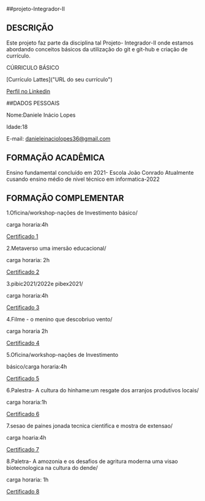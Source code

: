 ##projeto-Integrador-II


## DESCRIÇÃO

Este projeto faz parte da disciplina tal Projeto- Integrador-II onde estamos abordando conceitos básicos da utilização do git e git-hub e criação de currículo.

CÚRRICULO BÁSICO

[Currículo Lattes]("URL do seu currículo")

[Perfil no Linkedin](www.linkedin.com/in/daniele-inacio-5a67b7317)

##DADOS PESSOAIS

Nome:Daniele Inácio Lopes

Idade:18

E-mail: danieleinaciolopes36@gmail.com

## FORMAÇÃO ACADÊMICA
 Ensino fundamental concluído em 2021- Escola João Conrado Atualmente cusando ensino médio de nivel técnico em informatica-2022

## FORMAÇÃO COMPLEMENTAR

1.Oficina/workshop-nações de Investimento básico/

carga horaria:4h

[Certificado 1](certificado1.pdf)

2.Metaverso uma imersão educacional/

carga horaria: 2h

[Certificado 2](cerificado2.pdf)

3.pibic2021/2022e pibex2021/

carga horaria:4h

[Certificado 3](certificado3.pdf)


4.Filme - o menino que descobriuo vento/

carga horaria 2h

[Certificado 4](certificado4.pdf)

5.Oficina/workshop-nações de Investimento

básico/carga horaria:4h

[Certificado 5](certificado5.pdf)

6.Palestra- A cultura do hinhame:um resgate dos arranjos produtivos locais/

carga horaria:1h

[Certificado 6](certificado6.pdf)

7.sesao de paines jonada tecnica cientifica e mostra de extensao/

carga hoaria:4h

[Certificado 7](certificado7.pdf)

8.Paletra- A amozonia e os desafios de agritura moderna uma visao biotecnologica na cultura do dende/

carga horaria: 1h

[Certificado 8](certificado8.pdf)



